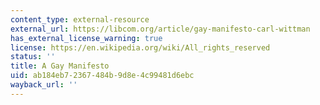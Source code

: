 ```yaml
---
content_type: external-resource
external_url: https://libcom.org/article/gay-manifesto-carl-wittman
has_external_license_warning: true
license: https://en.wikipedia.org/wiki/All_rights_reserved
status: ''
title: A Gay Manifesto
uid: ab184eb7-2367-484b-9d8e-4c99481d6ebc
wayback_url: ''
---
```

